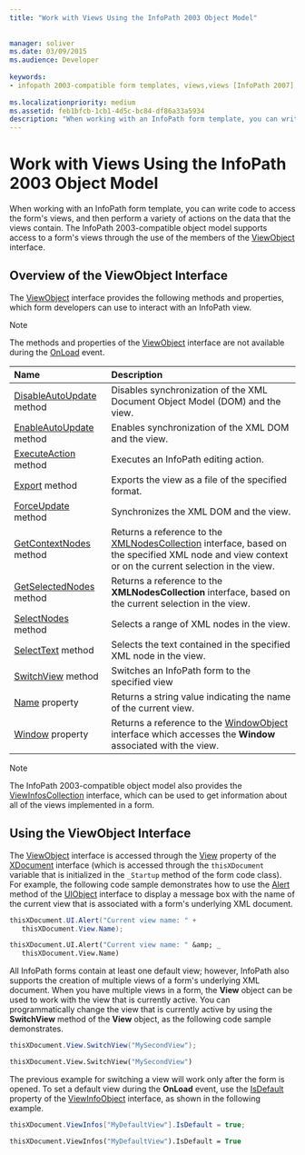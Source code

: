```yaml
---
title: "Work with Views Using the InfoPath 2003 Object Model"
 
 
manager: soliver
ms.date: 03/09/2015
ms.audience: Developer
 
keywords:
- infopath 2003-compatible form templates, views,views [InfoPath 2007], InfoPath 2003-compatible form templates
 
ms.localizationpriority: medium
ms.assetid: feb1bfcb-1cb1-4d5c-bc84-df86a33a5934
description: "When working with an InfoPath form template, you can write code to access the form's views, and then perform a variety of actions on the data that the views contain. The InfoPath 2003-compatible object model supports access to a form's views through the use of the members of the ViewObject interface."
---
```


# Work with Views Using the InfoPath 2003 Object Model

When working with an InfoPath form template, you can write code to access the form's views, and then perform a variety of actions on the data that the views contain. The InfoPath 2003-compatible object model supports access to a form's views through the use of the members of the [ViewObject](https://msdn.microsoft.com/library/Microsoft.Office.Interop.InfoPath.SemiTrust.ViewObject.aspx) interface. 
  
## Overview of the ViewObject Interface

The [ViewObject](https://msdn.microsoft.com/library/Microsoft.Office.Interop.InfoPath.SemiTrust.ViewObject.aspx) interface provides the following methods and properties, which form developers can use to interact with an InfoPath view. 
  
> [!NOTE]
> The methods and properties of the [ViewObject](https://msdn.microsoft.com/library/Microsoft.Office.Interop.InfoPath.SemiTrust.ViewObject.aspx) interface are not available during the [OnLoad](https://msdn.microsoft.com/library/Microsoft.Office.Interop.InfoPath.SemiTrust._XDocumentEventSink2_Event.OnLoad.aspx) event. 
  
|**Name**|**Description**|
|:-----|:-----|
|[DisableAutoUpdate](https://msdn.microsoft.com/library/Microsoft.Office.Interop.InfoPath.SemiTrust.View.DisableAutoUpdate.aspx) method  <br/> |Disables synchronization of the XML Document Object Model (DOM) and the view. |
|[EnableAutoUpdate](https://msdn.microsoft.com/library/Microsoft.Office.Interop.InfoPath.SemiTrust.View.EnableAutoUpdate.aspx) method  <br/> |Enables synchronization of the XML DOM and the view. |
|[ExecuteAction](https://msdn.microsoft.com/library/Microsoft.Office.Interop.InfoPath.SemiTrust.View.ExecuteAction.aspx) method  <br/> |Executes an InfoPath editing action. |
|[Export](https://msdn.microsoft.com/library/Microsoft.Office.Interop.InfoPath.SemiTrust.View.Export.aspx) method  <br/> |Exports the view as a file of the specified format. |
|[ForceUpdate](https://msdn.microsoft.com/library/Microsoft.Office.Interop.InfoPath.SemiTrust.View.ForceUpdate.aspx) method  <br/> |Synchronizes the XML DOM and the view. |
|[GetContextNodes](https://msdn.microsoft.com/library/Microsoft.Office.Interop.InfoPath.SemiTrust.View.GetContextNodes.aspx) method  <br/> |Returns a reference to the [XMLNodesCollection](https://msdn.microsoft.com/library/Microsoft.Office.Interop.InfoPath.SemiTrust.XMLNodesCollection.aspx) interface, based on the specified XML node and view context or on the current selection in the view. |
|[GetSelectedNodes](https://msdn.microsoft.com/library/Microsoft.Office.Interop.InfoPath.SemiTrust.View.GetSelectedNodes.aspx) method  <br/> |Returns a reference to the **XMLNodesCollection** interface, based on the current selection in the view. |
|[SelectNodes](https://msdn.microsoft.com/library/Microsoft.Office.Interop.InfoPath.SemiTrust.View.SelectNodes.aspx) method  <br/> |Selects a range of XML nodes in the view. |
|[SelectText](https://msdn.microsoft.com/library/Microsoft.Office.Interop.InfoPath.SemiTrust.View.SelectText.aspx) method  <br/> |Selects the text contained in the specified XML node in the view. |
|[SwitchView](https://msdn.microsoft.com/library/Microsoft.Office.Interop.InfoPath.SemiTrust.View.SwitchView.aspx) method  <br/> |Switches an InfoPath form to the specified view  <br/> |
|[Name](https://msdn.microsoft.com/library/Microsoft.Office.Interop.InfoPath.SemiTrust.View.Name.aspx) property  <br/> |Returns a string value indicating the name of the current view. |
|[Window](https://msdn.microsoft.com/library/Microsoft.Office.Interop.InfoPath.SemiTrust.View.Window.aspx) property  <br/> |Returns a reference to the [WindowObject](https://msdn.microsoft.com/library/Microsoft.Office.Interop.InfoPath.SemiTrust.WindowObject.aspx) interface which accesses the **Window** associated with the view. |
   
> [!NOTE]
> The InfoPath 2003-compatible object model also provides the [ViewInfosCollection](https://msdn.microsoft.com/library/Microsoft.Office.Interop.InfoPath.SemiTrust.ViewInfosCollection.aspx) interface, which can be used to get information about all of the views implemented in a form. 
  
## Using the ViewObject Interface

The [ViewObject](https://msdn.microsoft.com/library/Microsoft.Office.Interop.InfoPath.SemiTrust.ViewObject.aspx) interface is accessed through the [View](https://msdn.microsoft.com/library/Microsoft.Office.Interop.InfoPath.SemiTrust._XDocument2.View.aspx) property of the [XDocument](https://msdn.microsoft.com/library/Microsoft.Office.Interop.InfoPath.SemiTrust.XDocument.aspx) interface (which is accessed through the  `thisXDocument` variable that is initialized in the  `_Startup` method of the form code class). For example, the following code sample demonstrates how to use the [Alert](https://msdn.microsoft.com/library/Microsoft.Office.Interop.InfoPath.SemiTrust.UI2.Alert.aspx) method of the [UIObject](https://msdn.microsoft.com/library/Microsoft.Office.Interop.InfoPath.SemiTrust.UIObject.aspx) interface to display a message box with the name of the current view that is associated with a form's underlying XML document. 
  
```cs
thisXDocument.UI.Alert("Current view name: " + 
   thisXDocument.View.Name);
```

```vb
thisXDocument.UI.Alert("Current view name: " &amp; _
   thisXDocument.View.Name)
```

All InfoPath forms contain at least one default view; however, InfoPath also supports the creation of multiple views of a form's underlying XML document. When you have multiple views in a form, the **View** object can be used to work with the view that is currently active. You can programmatically change the view that is currently active by using the **SwitchView** method of the **View** object, as the following code sample demonstrates. 
  
```cs
thisXDocument.View.SwitchView("MySecondView");
```

```vb
thisXDocument.View.SwitchView("MySecondView")
```

The previous example for switching a view will work only after the form is opened. To set a default view during the **OnLoad** event, use the [IsDefault](https://msdn.microsoft.com/library/Microsoft.Office.Interop.InfoPath.SemiTrust.ViewInfo.IsDefault.aspx) property of the [ViewInfoObject](https://msdn.microsoft.com/library/Microsoft.Office.Interop.InfoPath.SemiTrust.ViewInfoObject.aspx) interface, as shown in the following example. 
  
```cs
thisXDocument.ViewInfos["MyDefaultView"].IsDefault = true;
```

```vb
thisXDocument.ViewInfos("MyDefaultView").IsDefault = True
```



